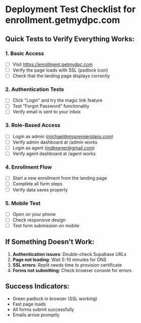 # Deployment Test Checklist for enrollment.getmydpc.com

## Quick Tests to Verify Everything Works:

### 1. Basic Access
- [ ] Visit https://enrollment.getmydpc.com
- [ ] Verify the page loads with SSL (padlock icon)
- [ ] Check that the landing page displays correctly

### 2. Authentication Tests
- [ ] Click "Login" and try the magic link feature
- [ ] Test "Forgot Password" functionality
- [ ] Verify email is sent to your inbox

### 3. Role-Based Access
- [ ] Login as admin (michael@mypremierplans.com)
- [ ] Verify admin dashboard at /admin works
- [ ] Login as agent (mdkeener@gmail.com) 
- [ ] Verify agent dashboard at /agent works

### 4. Enrollment Flow
- [ ] Start a new enrollment from the landing page
- [ ] Complete all form steps
- [ ] Verify data saves properly

### 5. Mobile Test
- [ ] Open on your phone
- [ ] Check responsive design
- [ ] Test form submission on mobile

## If Something Doesn't Work:

1. **Authentication issues**: Double-check Supabase URLs
2. **Page not loading**: Wait 5-10 minutes for DNS
3. **SSL errors**: Replit needs time to provision certificate
4. **Forms not submitting**: Check browser console for errors

## Success Indicators:
- Green padlock in browser (SSL working)
- Fast page loads
- All forms submit successfully
- Emails arrive promptly